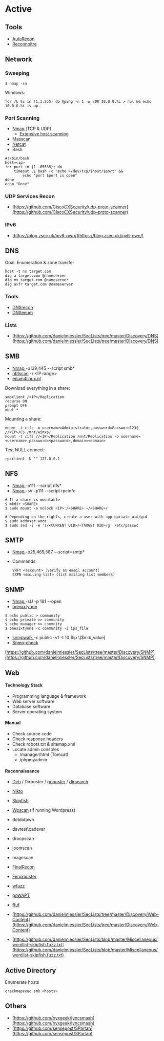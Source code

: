 # Active

## Tools

* [AutoRecon](https://github.com/Tib3rius/AutoRecon)
* [Reconnoitre](https://github.com/codingo/Reconnoitre)

## Network

### Sweeping

```
$ nmap -sn
```

Windows:

```
for /L %i in (1,1,255) do @ping -n 1 -w 200 10.0.0.%i > nul && echo 10.0.0.%i is up.
```

### Port Scanning

* [Nmap ](toolbox/network/nmap.md)(TCP & UDP)
  * [Extensive host scanning](toolbox/network/nmap.md#extensive-host-scanning)
* [Masscan](toolbox/network/masscan.md)
* [Netcat](toolbox/network/netcat.md)
* Bash

```
#!/bin/bash
host=<ip>
for port in {1..65535}; do
    timeout .1 bash -c "echo >/dev/tcp/$host/$port" &&
        echo "port $port is open"
done
echo "Done"
```

### UDP Services Recon

* [https://github.com/CiscoCXSecurity/udp-proto-scanner](https://github.com/CiscoCXSecurity/udp-proto-scanner)

### IPv6

* [https://blog.zsec.uk/ipv6-pwn/](https://blog.zsec.uk/ipv6-pwn/)

## DNS

Goal: Enumeration & zone transfer

```
host -t ns target.com
dig a target.com @nameserver
dig mx target.com @nameserver
dig axfr target.com @nameserver
```

### Tools

* [DNSrecon](toolbox/network/dnsrecon.md)
* [DNSenum](toolbox/network/dnsenum.md)

### Lists

* [https://github.com/danielmiessler/SecLists/tree/master/Discovery/DNS](https://github.com/danielmiessler/SecLists/tree/master/Discovery/DNS)

## SMB

* [Nmap ](toolbox/network/nmap.md)-p139,445 --script smb\*
* [nbtscan](toolbox/network/nbtscan.md) -r \<IP range>
* [enum4linux.pl](toolbox/network/enum4linux.md)

Download everything in a share:

```
smbclient /<IP>/Replication
recurse ON
prompt OFF
mget *
```

Mounting a share:

```
mount -t cifs -o username=Administrator,password=Password123$ //<IP>/C$ /mnt/winxp/
mount -t cifs //<IP>/Replication /mnt/Replication -o username=<username>,password=<password>,domain=<domain>
```

Test NULL connect:

```
rpcclient -U "" 127.0.0.1
```

## NFS

* [Nmap ](toolbox/network/nmap.md)-p111 --script nfs\*
* [Nmap ](toolbox/network/nmap.md)-sV -p111 --script rpcinfo

```
# If a share is mountable
$ mkdir <SHARE>
$ sudo mount -o nolock <IP>:/<SHARE> ~/<SHARE>/

# Depending on the rights, create a user with appropriate uid/gid
$ sudo adduser woot
$ sudo sed -i -e 's/<CURRENT UID>/<TARGET UID>/g' /etc/passwd
```

## SMTP

* [Nmap ](toolbox/network/nmap.md)-p25,465,587 --script=smtp\*
*   Commands:

    ```
    VRFY <account> (verify an email account)
    EXPN <mailing-list> (list mailing list members)
    ```

## SNMP

* [Nmap ](toolbox/network/nmap.md)-sU -p 161 --open
* [onesixtyone](toolbox/network/onesixtyone.md)

```
$ echo public > community
$ echo private >> community
$ echo manager >> commnity
$ onesixtyone -c community -i ips_file
```

* [snmpwalk ](toolbox/network/snmpwalk.md)-c public -v1 -t 10 $ip \[$mib\_value]
* [Snmp-check](toolbox/network/snmp-check.md)

[https://github.com/danielmiessler/SecLists/tree/master/Discovery/SNMP](https://github.com/danielmiessler/SecLists/tree/master/Discovery/SNMP)

## Web

#### Technology Stack

* Programming language & framework
* Web server software
* Database software
* Server operating system

#### Manual

* Check source code
* Check response headers
* Check robots.txt & sitemap.xml
* Locate admin consoles
  * /manager/html (Tomcat)
  * /phpmyadmin

#### Reconnaissance

* [Dirb](https://tools.kali.org/web-applications/dirb) / Dirbuster / [gobuster](toolbox/web/gobuster.md) / [dirsearch](https://github.com/maurosoria/dirsearch)
* [Nikto](https://tools.kali.org/information-gathering/nikto)
* [Skipfish](https://tools.kali.org/web-applications/skipfish)
* [Wpscan](https://tools.kali.org/web-applications/wpscan) (if running Wordpress)
* dotdotpwn
* davtest\cadevar
* droopscan
* joomscan
* magescan
* [FinalRecon](https://github.com/thewhiteh4t/FinalRecon)
* [Feroxbuster](https://github.com/epi052/feroxbuster)
* [wfuzz](https://github.com/xmendez/wfuzz)
* [goWAPT](https://github.com/dzonerzy/goWAPT)
* [ffuf](https://github.com/ffuf/ffuf)



* [https://github.com/danielmiessler/SecLists/tree/master/Discovery/Web-Content](https://github.com/danielmiessler/SecLists/tree/master/Discovery/Web-Content)
* [https://github.com/danielmiessler/SecLists/blob/master/Miscellaneous/wordlist-skipfish.fuzz.txt](https://github.com/danielmiessler/SecLists/blob/master/Miscellaneous/wordlist-skipfish.fuzz.txt)

## Active Directory

Enumerate hosts

```
crackmapexec smb <hosts>
```

## Others

* [https://github.com/nyxgeek/lyncsmash](https://github.com/nyxgeek/lyncsmash)
* [https://github.com/sensepost/SPartan](https://github.com/sensepost/SPartan)

